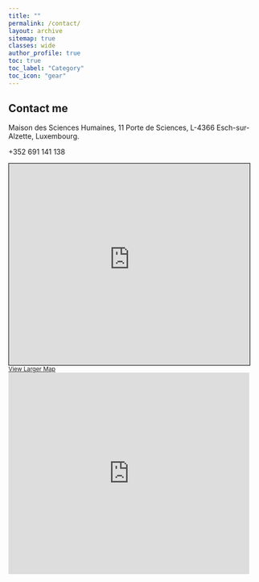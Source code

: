 ```yaml
---
title: ""
permalink: /contact/
layout: archive
sitemap: true
classes: wide
author_profile: true
toc: true
toc_label: "Category"
toc_icon: "gear"
---
```

## Contact me 
<!--
<iframe width="425" height="350" frameborder="0" scrolling="no" marginheight="0" marginwidth="0" src="https://www.openstreetmap.org/export/embed.html?bbox=5.9423911571502686%2C49.50095287366679%2C5.9514033794403085%2C49.50628983004506&amp;layer=mapnik" style="border: 1px solid black"></iframe><br/><small><a href="https://www.openstreetmap.org/#map=17/49.50362/5.94690">View Larger Map</a></small>
-->
<i class='fas fa-map-marker-alt' style='font-size:30px'></i> Maison des Sciences Humaines, 11 Porte de Sciences, L-4366 Esch-sur-Alzette, Luxembourg. 

<i class='fas fa-phone' style='font-size:30px'></i> +352 691 141 138

<iframe width="95%" height="400" frameborder="0" scrolling="no" marginheight="0" marginwidth="0" src="https://www.openstreetmap.org/export/embed.html?bbox=5.944043397903443%2C49.5029246890642%2C5.948549509048463%2C49.50559313248484&amp;layer=mapnik&amp;marker=49.504258928966074%2C5.946296453475952" style="border: 1px solid black"></iframe><br/><small><a href="https://www.openstreetmap.org/?mlat=49.50426&amp;mlon=5.94630#map=18/49.50426/5.94630">View Larger Map</a></small>

<iframe src="https://www.google.com/maps/embed?pb=!1m18!1m12!1m3!1d2590.950377983036!2d5.944897715379736!3d49.50433107935612!2m3!1f0!2f0!3f0!3m2!1i1024!2i768!4f13.1!3m3!1m2!1s0x47eacad3bf1a6bcd%3A0x7420aaa22c79d266!2sMaison%20des%20Sciences%20Humaines%20-%20Universit%C3%A9%20de%20Luxembourg!5e0!3m2!1sen!2slu!4v1680002994025!5m2!1sen!2slu" width="95%" height="400px" style="border:0;" allowfullscreen="" loading="lazy" referrerpolicy="no-referrer-when-downgrade"></iframe>



